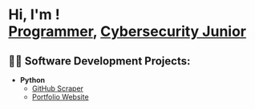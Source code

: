 <h1>Hi, I'm ! <br/><a href="https://github.com/DrRorschach">Programmer</a>, <a href="https://www.linkedin.com/in/emrecan-g%C3%B6ren">Cybersecurity Junior</a></h1>

<h2>👨‍💻 Software Development Projects:</h2>

- <b>Python</b>
  - [GitHub Scraper](https://github.com/DrRorschach/Github_Scraper)
  - [Portfolio Website](https://github.com/DrRorschach/Portfolio-Website)

